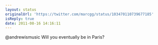 ```yaml
---
layout: status
originalUrl: 'https://twitter.com/marcgg/status/103470110739677185'
isReply: true
date: 2011-08-16 14:16:11
---
```


@andrewismusic Will you eventually be in Paris?
